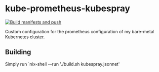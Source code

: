 # kube-prometheus-kubespray

[![Build manifests and push](https://github.com/berbiche/kube-prometheus-kubespray/actions/workflows/ci.yaml/badge.svg)](https://github.com/berbiche/kube-prometheus-kubespray/actions/workflows/ci.yaml)

Custom configuration for the prometheus configuration of my bare-metal
Kubernetes cluster.

## Building

Simply run `nix-shell --run './build.sh kubespray.jsonnet'
